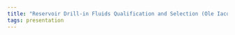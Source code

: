 ```yaml
---
title: "Reservoir Drill-in Fluids Qualification and Selection (Ole Iacob Prebensen, M-I SWACO)"
tags: presentation 
---
```


